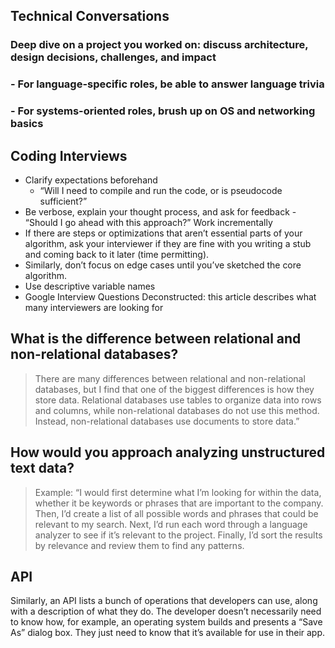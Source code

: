 ## Technical Conversations

### Deep dive on a project you worked on: discuss architecture, design decisions, challenges, and impact

### - For language-specific roles, be able to answer language trivia

### - For systems-oriented roles, brush up on OS and networking basics

## Coding Interviews

- Clarify expectations beforehand
  - “Will I need to compile and run the code, or is pseudocode sufficient?”
- Be verbose, explain your thought process, and ask for feedback - “Should I go ahead with this approach?”
  Work incrementally
- If there are steps or optimizations that aren’t essential parts of your algorithm, ask your interviewer if they are fine with you writing a stub and coming back to it later (time permitting).
- Similarly, don’t focus on edge cases until you’ve sketched the core algorithm.
- Use descriptive variable names
- Google Interview Questions Deconstructed: this article describes what many interviewers are looking for

## What is the difference between relational and non-relational databases?

> There are many differences between relational and non-relational databases, but I find that one of the biggest differences is how they store data. Relational databases use tables to organize data into rows and columns, while non-relational databases do not use this method. Instead, non-relational databases use documents to store data.”

## How would you approach analyzing unstructured text data?

> Example: “I would first determine what I’m looking for within the data, whether it be keywords or phrases that are important to the company.
> Then, I’d create a list of all possible words and phrases that could be relevant to my search.
> Next, I’d run each word through a language analyzer to see if it’s relevant to the project. Finally, I’d sort the results by relevance and review them to find any patterns.

## API

Similarly, an API lists a bunch of operations that developers can use, along with a description of what they do. The developer doesn’t necessarily need to know how, for example, an operating system builds and presents a “Save As” dialog box. They just need to know that it’s available for use in their app.
